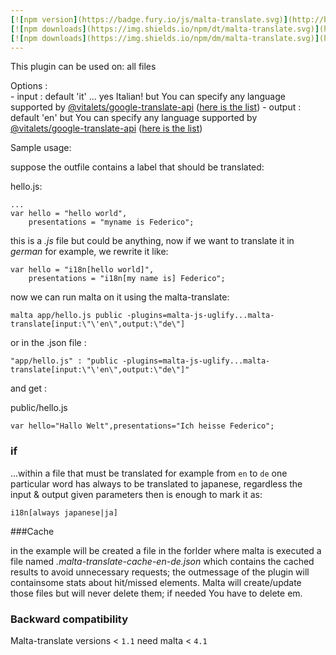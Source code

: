 ```yaml
---
[![npm version](https://badge.fury.io/js/malta-translate.svg)](http://badge.fury.io/js/malta-translate)
[![npm downloads](https://img.shields.io/npm/dt/malta-translate.svg)](https://npmjs.org/package/malta-translate)
[![npm downloads](https://img.shields.io/npm/dm/malta-translate.svg)](https://npmjs.org/package/malta-translate)  
---  
```


This plugin can be used on: all files

Options :  
    - input : default 'it' ... yes Italian! but You can specify any language supported by [@vitalets/google-translate-api][0]  ([here is the list][langs])
    - output : default 'en' but You can specify any language supported by [@vitalets/google-translate-api][0] ([here is the list][langs])


Sample usage:  

suppose the outfile contains a label that should be translated:  

hello.js:  
```
...
var hello = "hello world", 
    presentations = "myname is Federico";
```

this is a _.js_ file but could be anything, now if we want to translate it in _german_ for example, we rewrite it like:

```
var hello = "i18n[hello world]", 
    presentations = "i18n[my name is] Federico";
```

now we can run malta on it using the malta-translate:  

```
malta app/hello.js public -plugins=malta-js-uglify...malta-translate[input:\"\'en\",output:\"de\"]
```
or in the .json file :
```
"app/hello.js" : "public -plugins=malta-js-uglify...malta-translate[input:\"\'en\",output:\"de\"]"
```

and get :  

public/hello.js
```
var hello="Hallo Welt",presentations="Ich heisse Federico";
```

### if  
...within a file that must be translated for example from `en` to `de` one particular word has always to be translated to japanese, regardless the input & output given parameters then is enough to mark it as:  

    i18n[always japanese|ja] 


###Cache  

in the example will be created a file in the forlder where malta is executed a file named _.malta-translate-cache-en-de.json_ which contains the cached results to avoid unnecessary requests; the outmessage of the plugin will containsome stats about hit/missed elements. Malta will create/update those files but will never delete them; if needed You have to delete em.

[0]: https://www.npmjs.com/package/@vitalets/google-translate-api
[langs]: https://github.com/fedeghe/malta-translate/blob/master/langs.json

### Backward compatibility
Malta-translate versions < `1.1` need malta < `4.1`